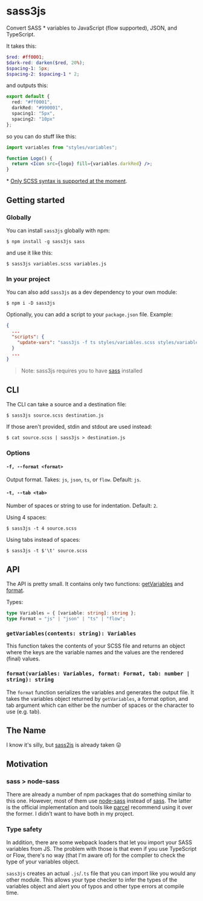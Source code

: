 # sass3js

Convert SASS * variables to JavaScript (flow supported), JSON, and TypeScript.

It takes this:
```scss
$red: #ff0001;
$dark-red: darken($red, 20%);
$spacing-1: 5px;
$spacing-2: $spacing-1 * 2;
```
and outputs this:
```ts
export default {
  red: "#ff0001",
  darkRed: "#990001",
  spacing1: "5px",
  spacing2: "10px"
};
```
so you can do stuff like this:
```jsx
import variables from "styles/variables";

function Logo() {
  return <Icon src={logo} fill={variables.darkRed} />;
}
```


\* [Only SCSS syntax is supported at the moment](https://github.com/aguzubiaga/sass3js/issues/2).

## Getting started

### Globally
You can install `sass3js` globally with npm:
```shell
$ npm install -g sass3js sass
```
and use it like this:
```shell
$ sass3js variables.scss variables.js
```

### In your project
You can also add `sass3js` as a dev dependency to your own module:
```shell
$ npm i -D sass3js
```

Optionally, you can add a script to your `package.json` file. Example:
```json
{
  ...
  "scripts": {
    "update-vars": "sass3js -f ts styles/variables.scss styles/variables.ts"
  }
  ...
}
```

> Note: sass3js requires you to have [sass](https://www.npmjs.com/package/sass) installed

## CLI
The CLI can take a source and a destination file:
```shell
$ sass3js source.scss destination.js
```
If those aren't provided, stdin and stdout are used instead:
``` shell
$ cat source.scss | sass3js > destination.js
```

### Options

#### `-f, --format <format>`
Output format. Takes: `js`, `json`, `ts`, or `flow`. Default: `js`.

#### `-t, --tab <tab>`
Number of spaces or string to use for indentation. Default: `2`.

Using 4 spaces:
```shell
$ sass3js -t 4 source.scss
```

Using tabs instead of spaces:
```shell
$ sass3js -t $'\t' source.scss
```

## API

The API is pretty small. It contains only two functions: [getVariables](lib/variables.js#L6) and [format](lib/format.js).

Types:
```ts
type Variables = { [variable: string]: string };
type Format = "js" | "json" | "ts" | "flow";
```

### `getVariables(contents: string): Variables`
This function takes the contents of your SCSS file and returns an object where the keys are the variable names and the values are the rendered (final) values.

### `format(variables: Variables, format: Format, tab: number | string): string`
The `format` function serializes the variables and generates the output file. It takes the variables object returned by `getVariables`, a format option, and tab argument which can either be the number of spaces or the character to use (e.g. tab). 

## The Name
I know it's silly, but [sass2js](https://www.npmjs.com/package/sass2js) is already taken 😛

## Motivation

### sass > node-sass
There are already a number of npm packages that do something similar to this one. However, most of them use [node-sass](https://www.npmjs.com/package/node-sass) instead of [sass](https://www.npmjs.com/package/sass). The latter is the official implementation and tools like [parcel](https://parceljs.org) recommend using it over the former. I didn't want to have both in my project.

### Type safety
In addition, there are some webpack loaders that let you import your SASS variables from JS. The problem with those is that even if you use TypeScript or Flow, there's no way (that I'm aware of) for the compiler to check the type of your variables object. 

`sass3js` creates an actual `.js`/`.ts` file that you can import like you would any other module. This allows your type checker to infer the types of the variables object and alert you of typos and other type errors at compile time. 